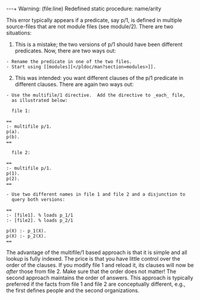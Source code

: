 ---+ Warning: (file:line) Redefined static procedure: name/arity

This error typically appears if a predicate, say p/1, is defined in
multiple source-files that are not module files (see module/2).  There
are two situations:

  1. This is a mistake; the two versions of p/1 should have been
  different predicates.  Now, there are two ways out:

    - Rename the predicate in one of the two files.
    - Start using [[modules][</pldoc/man?section=modules>]].

  2. This was intended: you want different clauses of the p/1 predicate
  in different clauses.  There are again two ways out:

    - Use the multifile/1 directive.  Add the directive to _each_ file,
      as illustrated below:

      file 1:

	==
	:- multifile p/1.
	p(a).
	p(b).
	==

      file 2:

	==
	:- multifile p/1.
	p(1).
	p(2).
	==

    - Use two different names in file 1 and file 2 and a disjunction to
      query both versions:

	==
	:- [file1].	% loads p_1/1
	:- [file2].	% loads p_2/1

	p(X) :- p_1(X).
	p(X) :- p_2(X).
	==

  The advantage of the multifile/1 based approach is that it is simple
  and all lookup is fully indexed. The price is that you have little
  control over the order of the clauses. If you modify file 1 and reload
  it, its clauses will now be _after_ those from file 2.  Make sure that
  the order does not matter!  The second approach maintains the order of
  answers. This approach is typically preferred if the facts from file 1
  and file 2 are conceptually different, e.g., the first defines people
  and the second organizations.

